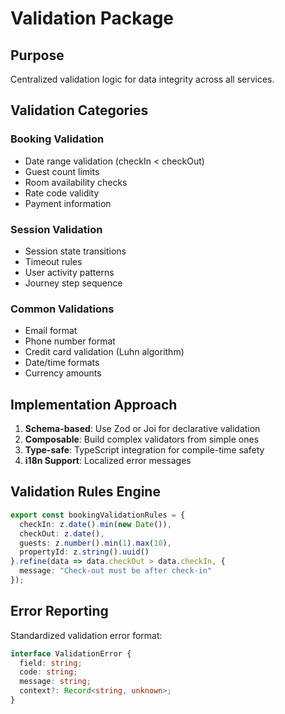 # Validation Package

## Purpose
Centralized validation logic for data integrity across all services.

## Validation Categories

### Booking Validation
- Date range validation (checkIn < checkOut)
- Guest count limits
- Room availability checks
- Rate code validity
- Payment information

### Session Validation
- Session state transitions
- Timeout rules
- User activity patterns
- Journey step sequence

### Common Validations
- Email format
- Phone number format
- Credit card validation (Luhn algorithm)
- Date/time formats
- Currency amounts

## Implementation Approach
1. **Schema-based**: Use Zod or Joi for declarative validation
2. **Composable**: Build complex validators from simple ones
3. **Type-safe**: TypeScript integration for compile-time safety
4. **i18n Support**: Localized error messages

## Validation Rules Engine
```typescript
export const bookingValidationRules = {
  checkIn: z.date().min(new Date()),
  checkOut: z.date(),
  guests: z.number().min(1).max(10),
  propertyId: z.string().uuid()
}.refine(data => data.checkOut > data.checkIn, {
  message: "Check-out must be after check-in"
});
```

## Error Reporting
Standardized validation error format:
```typescript
interface ValidationError {
  field: string;
  code: string;
  message: string;
  context?: Record<string, unknown>;
}
```